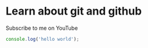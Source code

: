# Learn about git and github

Subscribe to me on YouTube

```javascript
console.log('hello world');
```